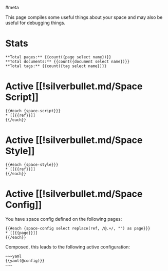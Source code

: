 #meta

This page compiles some useful things about your space and may also be useful for debugging things.

# Stats
```template
**Total pages:** {{count({page select name})}}
**Total documents:** {{count({document select name})}}
**Total tags:** {{count({tag select name})}}
```

# Active [[!silverbullet.md/Space Script]]
```template
{{#each {space-script}}}
* [[{{ref}}]]
{{/each}}
```

# Active [[!silverbullet.md/Space Style]]
```template
{{#each {space-style}}}
* [[{{ref}}]]
{{/each}}
```

# Active [[!silverbullet.md/Space Config]]
You have space config defined on the following pages:
```template
{{#each {space-config select replace(ref, /@.+/, "") as page}}}
* [[{{page}}]]
{{/each}}
```

Composed, this leads to the following active configuration:
```template
~~~yaml
{{yaml(@config)}}
~~~
```
